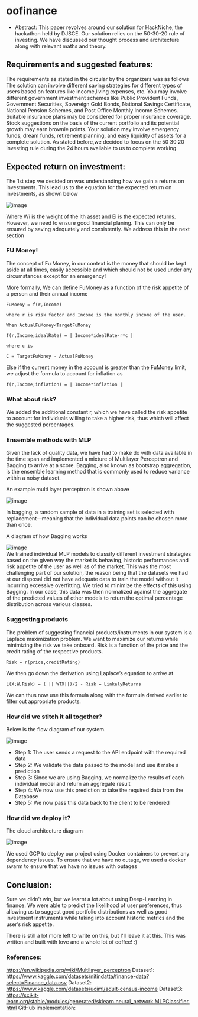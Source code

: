 # oofinance

* Abstract:
This paper revolves around our solution for HackNiche, the hackathon held by DJSCE. Our solution relies on the 50-30-20 rule of investing.
We have discussed our thought process and architecture along with relevant maths and theory. 

## Requirements and suggested features:
The requirements as stated in the circular by the organizers was as follows
The solution can involve different saving strategies for different types of users based on features like income,living expenses, etc.
You may involve different government investment schemes like Public Provident Funds, Government Securities, Sovereign Gold Bonds, National Savings Certificate, National Pension Schemes, and Post Office Monthly Income Schemes.
Suitable insurance plans may be considered for proper insurance coverage.
Stock suggestions on the basis of the current portfolio and its potential growth may earn brownie points.
Your solution may involve emergency funds, dream funds, retirement planning, and easy liquidity of assets for a complete solution.
As stated before,we decided to focus on the 50 30 20 investing rule during the 24 hours available to us to complete working.

## Expected return on investment:
The 1st step we decided on was understanding how we gain a returns on investments. This lead us to the equation for the expected return on investments, as shown below

![image](https://user-images.githubusercontent.com/52862591/219943292-1fc9467e-175c-411b-a86e-0df2ed50e048.png)

Where Wi is the weight of the ith asset and Ei is the expected returns. However, we need to ensure good financial planing. This can only be ensured by saving adequately and consistently. We address this in the next section

### FU Money!
The concept of Fu Money, in our context is the money that should be kept aside at all times, easily accessible and which should not be used under any circumstances except for an emergency! 

More formally, 
We can define FuMoney as a function of the risk appetite of a person and their annual income
```
FuMoeny = f(r,Income)

where r is risk factor and Income is the monthly income of the user. 

When ActualFuMoney<TargetFuMoney

f(r,Income;idealRate) = | Income*idealRate-r*c | 

where c is

C = TargetFuMoney - ActualFuMoney 

```

Else if the current money in the account is greater than the FuMoney limit, we adjust the formula to account for inflation as 

```
f(r,Income;inflation) = | Income*inflation |
```

### What about risk?
We added the additional constant r, which we have called the risk appetite to account for individuals willing to take a higher risk, thus which will affect the suggested percentages.


### Ensemble methods with MLP
Given the lack of quality data, we have had to make do with data available in the time span and implemented a mixture of Multilayer Perceptron and Bagging to arrive at a score. Bagging, also known as bootstrap aggregation, is the ensemble learning method that is commonly used to reduce variance within a noisy dataset. 


An example multi layer perceptron is shown above

![image](https://user-images.githubusercontent.com/52862591/219942026-7467e66c-2c17-4f2a-837f-d352f9dae131.png)

In bagging, a random sample of data in a training set is selected with replacement—meaning that the individual data points can be chosen more than once.

A diagram of how Bagging works

![image](https://user-images.githubusercontent.com/52862591/219942003-2e3ea8aa-13b9-42cd-b3a5-20dee98143fe.png)
<br>
We trained individual MLP models to classify different investment strategies based on the given way the market is behaving, historic performances and risk appetite of the user as well as of the market. This was the most challenging part of our solution, the reason being that the datasets we had at our disposal did not have adequate data to train the model without it incurring excessive overfitting. We tried to minimize the effects of this using Bagging. In our case, this data was then normalized against the aggregate of the predicted values of other models to return the optimal percentage distribution across various classes.

### Suggesting products
The problem of suggesting financial products/instruments in our system is a Laplace maximization problem. We want to maximize our returns while minimizing the risk we take onboard. Risk is a function of the price and the credit rating of the respective products.
```
Risk = r(price,creditRating)
```
We then go down the derivation using Laplace’s equation to arrive at
```
L(X;W,Risk) = ( || WTX||)/2 - Risk = LinkelyReturns
```
We can thus now use this formula along with the formula derived earlier to filter out appropriate products.

### How did we stitch it all together?
Below is the flow diagram of our system.

![image](https://user-images.githubusercontent.com/52862591/219942191-49835650-4f55-455e-a1c2-1ac0519202a8.png)

* Step 1: The user sends a request to the API endpoint with the required data
* Step 2: We validate the data passed to the model and use it make a prediction
* Step 3: Since we are using Bagging, we normalize the results of each individual model and return an aggregate result
* Step 4: We now use this prediction to take the required data from the Database
* Step 5: We now pass this data back to the client to be rendered

### How did we deploy it?
The cloud architecture diagram

![image](https://user-images.githubusercontent.com/52862591/219942217-28142e07-25c1-47c1-96c7-2d61caa479dc.png)

We used GCP to deploy our project using Docker containers to prevent any dependency issues. To ensure that we have no outage, we used a docker swarm to ensure that we have no issues with outages

## Conclusion:
Sure we didn’t win, but we learnt a lot about using Deep-Learning in finance. We were able to predict the likelihood of user preferences, thus allowing us to suggest good portfolio distributions as well as good investment instruments while taking into account historic metrics and the user’s risk appetite. 


There is still a lot more left to write on this, but I'll leave it at this. This was written and built with love and a whole lot of coffee!   :) 

### References:
https://en.wikipedia.org/wiki/Multilayer_perceptron
Dataset1: https://www.kaggle.com/datasets/nitindatta/finance-data?select=Finance_data.csv
Dataset2: https://www.kaggle.com/datasets/uciml/adult-census-income
Dataset3: https://scikit-learn.org/stable/modules/generated/sklearn.neural_network.MLPClassifier.html
GitHub implementation: 
